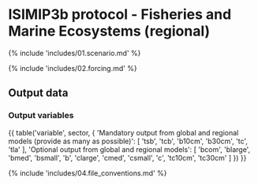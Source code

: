 ISIMIP3b protocol - Fisheries and Marine Ecosystems (regional)
==============================================================

{% include 'includes/01.scenario.md' %}

{% include 'includes/02.forcing.md' %}

Output data
-----------

### Output variables

{{ table('variable', sector, {
    'Mandatory output from global and regional models (provide as many as possible)': [
        'tsb',
        'tcb',
        'b10cm',
        'b30cm',
        'tc',
        'tla'
    ],
    'Optional output from global and regional models': [
        'bcom',
        'blarge',
        'bmed',
        'bsmall',
        'b',
        'clarge',
        'cmed',
        'csmall',
        'c',
        'tc10cm',
        'tc30cm'
    ]
}) }}

{% include 'includes/04.file_conventions.md' %}
